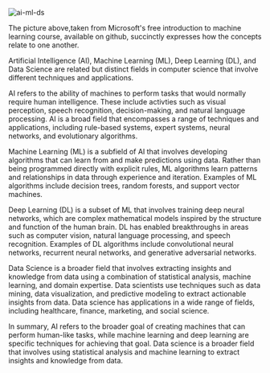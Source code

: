 ![ai-ml-ds](https://user-images.githubusercontent.com/110518958/228659587-ca7077c2-da07-48e3-b36d-c56f4be0f16a.png)

The picture above,taken from Microsoft's free introduction to machine learning course, available on github, succinctly expresses how the concepts relate to one another. 

Artificial Intelligence (AI), Machine Learning (ML), Deep Learning (DL), and Data Science are related but distinct fields in computer science that involve different techniques and applications.

AI refers to the ability of machines to perform tasks that would normally require human intelligence. These include activties such as visual perception, speech recognition, decision-making, and natural language processing. AI is a broad field that encompasses a range of techniques and applications, including rule-based systems, expert systems, neural networks, and evolutionary algorithms.

Machine Learning (ML) is a subfield of AI that involves developing algorithms that can learn from and make predictions using data. Rather than being programmed directly with explicit rules, ML algorithms learn patterns and relationships in data through experience and iteration. Examples of ML algorithms include decision trees, random forests, and support vector machines.

Deep Learning (DL) is a subset of ML that involves training deep neural networks, which are complex mathematical models inspired by the structure and function of the human brain. DL has enabled breakthroughs in areas such as computer vision, natural language processing, and speech recognition. Examples of DL algorithms include convolutional neural networks, recurrent neural networks, and generative adversarial networks.

Data Science is a broader field that involves extracting insights and knowledge from data using a combination of statistical analysis, machine learning, and domain expertise. Data scientists use techniques such as data mining, data visualization, and predictive modeling to extract actionable insights from data. Data science has applications in a wide range of fields, including healthcare, finance, marketing, and social science.

In summary, AI refers to the broader goal of creating machines that can perform human-like tasks, while machine learning and deep learning are specific techniques for achieving that goal. Data science is a broader field that involves using statistical analysis and machine learning to extract insights and knowledge from data.
